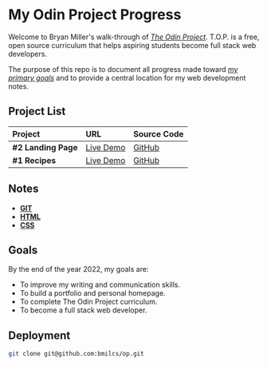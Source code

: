 # My Odin Project Progress

Welcome to Bryan Miller's walk-through of [_The Odin Project_](https://www.theodinproject.com). T.O.P. is a free, open source curriculum that helps aspiring students become full stack web developers.

The purpose of this repo is to document all progress made toward [_my primary goals_](#goals) and to provide a central location for my web development notes.

## Project List

| Project             | URL                                                      | Source Code                                           |
| :------------------ | :------------------------------------------------------- | :---------------------------------------------------- |
| **#2 Landing Page** | [Live Demo](https://bmilcs.github.io/odin-landing-page/) | [GitHub](https://github.com/bmilcs/odin-landing-page) |
| **#1 Recipes**      | [Live Demo](https://bmilcs.github.io/odin-recipes/)      | [GitHub](https://github.com/bmilcs/odin-recipes)      |

## Notes

- [**GIT**](GIT.md)
- [**HTML**](HTML.md)
- [**CSS**](CSS.md)

## Goals

By the end of the year 2022, my goals are:

- To improve my writing and communication skills.
- To build a portfolio and personal homepage.
- To complete The Odin Project curriculum.
- To become a full stack web developer.

## Deployment

```sh
git clone git@github.com:bmilcs/op.git
```
